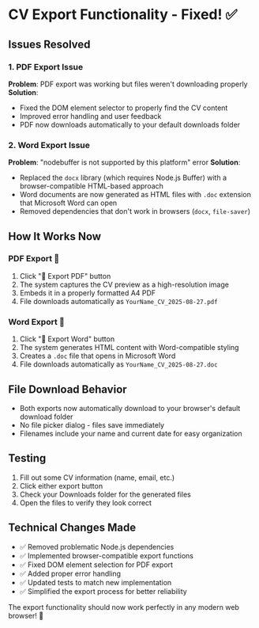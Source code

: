 # CV Export Functionality - Fixed! ✅

## Issues Resolved

### 1. PDF Export Issue

**Problem**: PDF export was working but files weren't downloading properly
**Solution**:

-   Fixed the DOM element selector to properly find the CV content
-   Improved error handling and user feedback
-   PDF now downloads automatically to your default downloads folder

### 2. Word Export Issue

**Problem**: "nodebuffer is not supported by this platform" error
**Solution**:

-   Replaced the `docx` library (which requires Node.js Buffer) with a browser-compatible HTML-based approach
-   Word documents are now generated as HTML files with `.doc` extension that Microsoft Word can open
-   Removed dependencies that don't work in browsers (`docx`, `file-saver`)

## How It Works Now

### PDF Export 📄

1. Click "📄 Export PDF" button
2. The system captures the CV preview as a high-resolution image
3. Embeds it in a properly formatted A4 PDF
4. File downloads automatically as `YourName_CV_2025-08-27.pdf`

### Word Export 📄

1. Click "📄 Export Word" button
2. The system generates HTML content with Word-compatible styling
3. Creates a `.doc` file that opens in Microsoft Word
4. File downloads automatically as `YourName_CV_2025-08-27.doc`

## File Download Behavior

-   Both exports now automatically download to your browser's default download folder
-   No file picker dialog - files save immediately
-   Filenames include your name and current date for easy organization

## Testing

1. Fill out some CV information (name, email, etc.)
2. Click either export button
3. Check your Downloads folder for the generated files
4. Open the files to verify they look correct

## Technical Changes Made

-   ✅ Removed problematic Node.js dependencies
-   ✅ Implemented browser-compatible export functions
-   ✅ Fixed DOM element selection for PDF export
-   ✅ Added proper error handling
-   ✅ Updated tests to match new implementation
-   ✅ Simplified the export process for better reliability

The export functionality should now work perfectly in any modern web browser! 🎉
